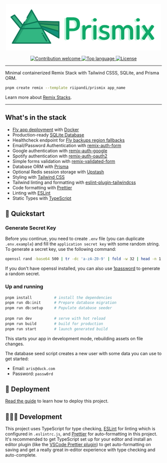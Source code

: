 <p align="center"><img src="./banner.svg" width="500" height="150" alt="Project Logo"></p>
<p align="center">
    <a href="https://github.com/riipandi/prismix/pulse">
        <img src="https://img.shields.io/badge/Contributions-welcome-blue.svg?style=flat-square" alt="Contribution welcome">
    </a>
    <a href="https://github.com/riipandi/prismix">
        <img src="https://img.shields.io/github/languages/top/riipandi/prismix?style=flat-square" alt="Top language">
    </a>
    <a href="https://aris.mit-license.org">
        <img src="https://img.shields.io/github/license/riipandi/prismix?style=flat-square" alt="License">
    </a>
</p>

---

Minimal containerized Remix Stack with Tailwind CSSS, SQLite, and Prisma ORM.

```sh
pnpm create remix --template riipandi/prismix app_name
```

Learn more about [Remix Stacks](https://remix.run/stacks).

---

## What's in the stack

- [Fly app deployment](https://fly.io) with [Docker](https://www.docker.com/)
- Production-ready [SQLite Database](https://sqlite.org)
- Healthcheck endpoint for [Fly backups region fallbacks](https://fly.io/docs/reference/configuration/#services-http_checks)
- Email/Password Authentication with [remix-auth-form](https://github.com/sergiodxa/remix-auth-form)
- Google authentication with [remix-auth-google](https://github.com/pbteja1998/remix-auth-google)
- Spotify authentication with [remix-auth-oauth2](https://github.com/sergiodxa/remix-auth-oauth2)
- Simple forms validation with [remix-validated-form](https://www.remix-validated-form.io)
- Database ORM with [Prisma](https://prisma.io)
- Optional Redis session storage with [Upstash](https://upstash.com/blog/redis-with-remix)
- Styling with [Tailwind CSS](https://tailwindcss.com/)
- Tailwind linting and formatting with [eslint-plugin-tailwindcss](https://www.npmjs.com/package/eslint-plugin-tailwindcss)
- Code formatting with [Prettier](https://prettier.io)
- Linting with [ESLint](https://eslint.org)
- Static Types with [TypeScript](https://typescriptlang.org)

## 🏁 Quickstart

### Generate Secret Key

Before you continue, you need to create `.env` file (you can duplicate `.env.example`) and
fill the `application secret key` with some random string. To generate a secret key, use
the following command:

```sh
openssl rand -base64 500 | tr -dc 'a-zA-Z0-9' | fold -w 32 | head -n 1
```

If you don't have openssl installed, you can also use [1password](https://1password.com/password-generator)
to generate a random secret.

### Up and running

```sh
pnpm install          # install the dependencies
pnpm run db:init      # Prepare database migration
pnpm run db:setup     # Populate database seeder

pnpm run dev          # serve with hot reload
pnpm run build        # build for production
pnpm run start        # launch generated build
```

This starts your app in development mode, rebuilding assets on file changes.

The database seed script creates a new user with some data you can use to get started:

- Email: `aris@duck.com`
- Password: `passw0rd`

## 🚀 Deployment

[Read the guide](./DEPLOY.md) to learn how to deploy this project.

## 🧑🏻‍💻 Development

This project uses TypeScript for type checking, [ESLint](https://eslint.org/) for linting which
is configured in `.eslintrc.js`, and [Prettier](https://prettier.io/) for auto-formatting in
this project. It's recommended to get TypeScript set up for your editor and install an editor
plugin (like the [VSCode Prettier plugin](https://s.id/vscode-prettier)) to get auto-formatting
on saving and get a really great in-editor experience with type checking and auto-complete.
